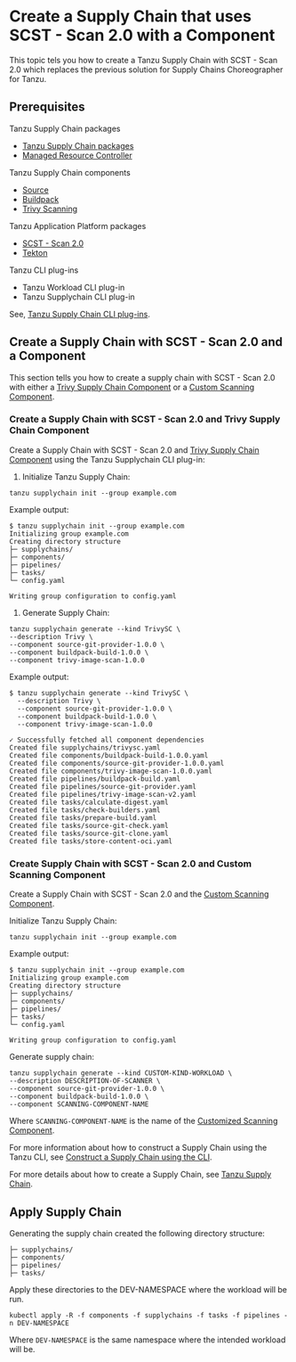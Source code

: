 # Create a Supply Chain that uses SCST - Scan 2.0 with a Component

This topic tels you how to create a Tanzu Supply Chain with SCST - Scan 2.0 which replaces the previous solution for Supply Chains Choreographer for Tanzu.

## <a id="prerequisites"></a> Prerequisites

Tanzu Supply Chain packages

- [Tanzu Supply Chain packages](../../supply-chain/platform-engineering/how-to/installing-supply-chain/install-authoring-profile.hbs.md#tsc-packages)
- [Managed Resource Controller](../../supply-chain/platform-engineering/how-to/installing-supply-chain/about.hbs.md)

Tanzu Supply Chain components

- [Source](../../supply-chain/reference/catalog/about.hbs.md#source-git-provider)
- [Buildpack](../../supply-chain/reference/catalog/about.hbs.md#buildpack-build)
- [Trivy Scanning](../../supply-chain/reference/catalog/about.hbs.md#trivy-image-scan)

Tanzu Application Platform packages

- [SCST - Scan 2.0](../install-app-scanning.hbs.md)
- [Tekton](../../tekton/install-tekton.hbs.md)

Tanzu CLI plug-ins

- Tanzu Workload CLI plug-in
- Tanzu Supplychain CLI plug-in

See, [Tanzu Supply Chain CLI plug-ins](../../supply-chain/platform-engineering/how-to/install-the-cli.hbs.md).

## <a id="supply-chain-scan-2.0"></a> Create a Supply Chain with SCST - Scan 2.0 and a Component

This section tells you how to create a supply chain with SCST - Scan 2.0 with either a [Trivy Supply Chain Component](./setup-supply-chain-component.hbs.md#install-trivy-sc) or a [Custom Scanning Component](./setup-supply-chain-component.hbs.md#customize-scan-component).

### <a id="scan-2.0-and-trivy"></a> Create a Supply Chain with SCST - Scan 2.0 and Trivy Supply Chain Component

Create a Supply Chain with SCST - Scan 2.0 and [Trivy Supply Chain Component](./setup-supply-chain-component.hbs.md#install-trivy-sc) using the Tanzu Supplychain CLI plug-in:

1. Initialize Tanzu Supply Chain:

  ```console
  tanzu supplychain init --group example.com
  ```

  Example output:

  ```console
  $ tanzu supplychain init --group example.com
  Initializing group example.com
  Creating directory structure
  ├─ supplychains/
  ├─ components/
  ├─ pipelines/
  ├─ tasks/
  └─ config.yaml

  Writing group configuration to config.yaml
  ```

1. Generate Supply Chain:

  ```console
  tanzu supplychain generate --kind TrivySC \
  --description Trivy \
  --component source-git-provider-1.0.0 \
  --component buildpack-build-1.0.0 \
  --component trivy-image-scan-1.0.0
  ```

  Example output:

  ```console
  $ tanzu supplychain generate --kind TrivySC \
    --description Trivy \
    --component source-git-provider-1.0.0 \
    --component buildpack-build-1.0.0 \
    --component trivy-image-scan-1.0.0

  ✓ Successfully fetched all component dependencies
  Created file supplychains/trivysc.yaml
  Created file components/buildpack-build-1.0.0.yaml
  Created file components/source-git-provider-1.0.0.yaml
  Created file components/trivy-image-scan-1.0.0.yaml
  Created file pipelines/buildpack-build.yaml
  Created file pipelines/source-git-provider.yaml
  Created file pipelines/trivy-image-scan-v2.yaml
  Created file tasks/calculate-digest.yaml
  Created file tasks/check-builders.yaml
  Created file tasks/prepare-build.yaml
  Created file tasks/source-git-check.yaml
  Created file tasks/source-git-clone.yaml
  Created file tasks/store-content-oci.yaml
  ```

### <a id="scan-2.0-and-custom-scanning"></a> Create Supply Chain with SCST - Scan 2.0 and Custom Scanning Component

Create a Supply Chain with SCST - Scan 2.0 and the [Custom Scanning Component](./setup-supply-chain-component.hbs.md#customize-scan-component).

Initialize Tanzu Supply Chain:

```console
tanzu supplychain init --group example.com
```

Example output:

```console
$ tanzu supplychain init --group example.com
Initializing group example.com
Creating directory structure
├─ supplychains/
├─ components/
├─ pipelines/
├─ tasks/
└─ config.yaml

Writing group configuration to config.yaml
```

Generate supply chain:

```console
tanzu supplychain generate --kind CUSTOM-KIND-WORKLOAD \
--description DESCRIPTION-OF-SCANNER \
--component source-git-provider-1.0.0 \
--component buildpack-build-1.0.0 \
--component SCANNING-COMPONENT-NAME
```

Where `SCANNING-COMPONENT-NAME` is the name of the [Customized Scanning Component](./setup-supply-chain-component.hbs.md#customize-scan-component).

For more information about how to construct a Supply Chain using the Tanzu CLI, see [Construct a Supply Chain using the CLI](../../supply-chain/platform-engineering/how-to/supply-chain-authoring/construct-with-cli.hbs.md).

For more details about how to create a Supply Chain, see [Tanzu Supply Chain](../../supply-chain/platform-engineering/tutorials/my-first-supply-chain.hbs.md).

## <a id="apply-supply-chain"></a> Apply Supply Chain

Generating the supply chain created the following directory structure:

  ```console
  ├─ supplychains/
  ├─ components/
  ├─ pipelines/
  ├─ tasks/
  ```

Apply these directories to the DEV-NAMESPACE where the workload will be run.

```console
kubectl apply -R -f components -f supplychains -f tasks -f pipelines -n DEV-NAMESPACE
```

Where  `DEV-NAMESPACE` is the same namespace where the intended workload will be.
